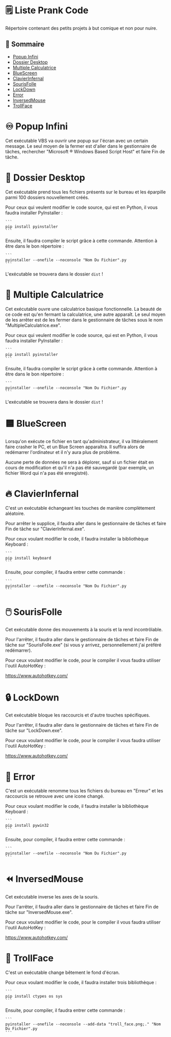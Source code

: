 # 🗒️ Liste Prank Code

Répertoire contenant des petits projets à but comique et non pour nuire.

## 📜 Sommaire
- [Popup Infini](#♾️popup-infini)
- [Dossier Desktop](#📁dossier-desktop)
- [Multiple Calculatrice](#🧮multiple-calculatrice)
- [BlueScreen](#🟦bluescreen)
- [ClavierInfernal](#🔥clavierinfernal)
- [SourisFolle](#🖱️sourisfolle)
- [LockDown](#🔒lockdown)
- [Error](#🚫error)
- [InversedMouse](#⏪inversedmouse)
- [TrollFace](#🤣trollface)

# ♾️ Popup Infini

Cet exécutable VBS va ouvrir une popup sur l'écran avec un certain message. Le seul moyen de la fermer est d'aller dans le gestionnaire de tâches, rechercher "Microsoft ® Windows Based Script Host" et faire Fin de tâche.

# 📁 Dossier Desktop

Cet exécutable prend tous les fichiers présents sur le bureau et les éparpille parmi 100 dossiers nouvellement créés.

Pour ceux qui veulent modifier le code source, qui est en Python, il vous faudra installer PyInstaller :

    ```
    pip install pyinstaller
    ```

Ensuite, il faudra compiler le script grâce à cette commande. Attention à être dans le bon répertoire :

    ```
    pyinstaller --onefile --noconsole "Nom Du Fichier".py
    ```

L'exécutable se trouvera dans le dossier `dist` !

# 🧮 Multiple Calculatrice

Cet exécutable ouvre une calculatrice basique fonctionnelle. La beauté de ce code est qu'en fermant la calculatrice, une autre apparaît. Le seul moyen de les arrêter est de les fermer dans le gestionnaire de tâches sous le nom "MultipleCalculatrice.exe".

Pour ceux qui veulent modifier le code source, qui est en Python, il vous faudra installer PyInstaller :

    ```
    pip install pyinstaller
    ```

Ensuite, il faudra compiler le script grâce à cette commande. Attention à être dans le bon répertoire :

    ```
    pyinstaller --onefile --noconsole "Nom Du Fichier".py
    ```

L'exécutable se trouvera dans le dossier `dist` !

# 🟦 BlueScreen

Lorsqu'on exécute ce fichier en tant qu'administrateur, il va littéralement faire crasher le PC, et un Blue Screen apparaîtra. Il suffira alors de redémarrer l'ordinateur et il n'y aura plus de problème.

Aucune perte de données ne sera à déplorer, sauf si un fichier était en cours de modification et qu'il n'a pas été sauvegardé (par exemple, un fichier Word qui n'a pas été enregistré).

# 🔥 ClavierInfernal

C'est un exécutable échangeant les touches de manière complètement aléatoire.

Pour arrêter le supplice, il faudra aller dans le gestionnaire de tâches et faire Fin de tâche sur "ClavierInfernal.exe".

Pour ceux voulant modifier le code, il faudra installer la bibliothèque Keyboard :

    ```
    pip install keyboard
    ```

Ensuite, pour compiler, il faudra entrer cette commande : 

    ```
    pyinstaller --onefile --noconsole "Nom Du Fichier".py
    ```

# 🖱️ SourisFolle

Cet exécutable donne des mouvements à la souris et la rend incontrôlable.

Pour l'arrêter, il faudra aller dans le gestionnaire de tâches et faire Fin de tâche sur "SourisFolle.exe" (si vous y arrivez, personnellement j'ai préféré redémarrer).

Pour ceux voulant modifier le code, pour le compiler il vous faudra utiliser l'outil AutoHotKey :

https://www.autohotkey.com/

# 🔒 LockDown

Cet exécutable bloque les raccourcis et d'autre touches spécifiques.

Pour l'arrêter, il faudra aller dans le gestionnaire de tâches et faire Fin de tâche sur "LockDown.exe".

Pour ceux voulant modifier le code, pour le compiler il vous faudra utiliser l'outil AutoHotKey :

https://www.autohotkey.com/

# 🚫 Error

C'est un exécutable renomme tous les fichiers du bureau en "Erreur" et les raccourcis se retrouve avec une icone changé.


Pour ceux voulant modifier le code, il faudra installer la bibliothèque Keyboard :

    ```
    pip install pywin32
    ```

Ensuite, pour compiler, il faudra entrer cette commande : 

    ```
    pyinstaller --onefile --noconsole "Nom Du Fichier".py
    ```

# ⏪ InversedMouse

Cet exécutable inverse les axes de la souris.

Pour l'arrêter, il faudra aller dans le gestionnaire de tâches et faire Fin de tâche sur "InversedMouse.exe".

Pour ceux voulant modifier le code, pour le compiler il vous faudra utiliser l'outil AutoHotKey :

https://www.autohotkey.com/

# 🤣 TrollFace

C'est un exécutable change bêtement le fond d'écran.


Pour ceux voulant modifier le code, il faudra installer trois bibliothèque :

    ```
    pip install ctypes os sys
    ```

Ensuite, pour compiler, il faudra entrer cette commande : 

    ```
    pyinstaller --onefile --noconsole --add-data "troll_face.png;." "Nom Du Fichier".py
    ```

